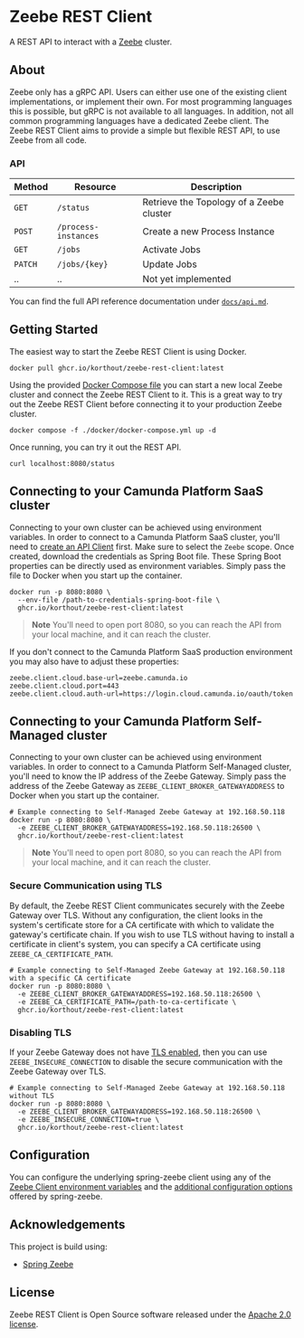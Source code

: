 # Zeebe REST Client

A REST API to interact with a [Zeebe](github.com/camunda/zeebe) cluster.

## About

Zeebe only has a gRPC API.
Users can either use one of the existing client implementations, or implement their own.
For most programming languages this is possible, but gRPC is not available to all languages.
In addition, not all common programming languages have a dedicated Zeebe client.
The Zeebe REST Client aims to provide a simple but flexible REST API, to use Zeebe from all code.

### API

| Method  |       Resource       |               Description                |
|---------|----------------------|------------------------------------------|
| `GET`   | `/status`            | Retrieve the Topology of a Zeebe cluster |
| `POST`  | `/process-instances` | Create a new Process Instance            |
| `GET`   | `/jobs`              | Activate Jobs                            |
| `PATCH` | `/jobs/{key}`        | Update Jobs                              |
| ..      | ..                   | Not yet implemented                      |

You can find the full API reference documentation under [`docs/api.md`](docs/api.md).

## Getting Started

The easiest way to start the Zeebe REST Client is using Docker.

```shell
docker pull ghcr.io/korthout/zeebe-rest-client:latest
```

Using the provided [Docker Compose file](./docker/docker-compose.yml) you can start a new local Zeebe cluster and connect the Zeebe REST Client to it.
This is a great way to try out the Zeebe REST Client before connecting it to your production Zeebe cluster.

```shell
docker compose -f ./docker/docker-compose.yml up -d
```

Once running, you can try it out the REST API.

```shell
curl localhost:8080/status
```

## Connecting to your Camunda Platform SaaS cluster

Connecting to your own cluster can be achieved using environment variables.
In order to connect to a Camunda Platform SaaS cluster, you'll need to
[create an API Client](https://docs.camunda.io/docs/components/console/manage-clusters/manage-api-clients/)
first. Make sure to select the `Zeebe` scope.
Once created, download the credentials as Spring Boot file.
These Spring Boot properties can be directly used as environment variables.
Simply pass the file to Docker when you start up the container.

```shell
docker run -p 8080:8080 \
  --env-file /path-to-credentials-spring-boot-file \
  ghcr.io/korthout/zeebe-rest-client:latest
```

> **Note**
> You'll need to open port 8080, so you can reach the API from your local machine, and it can reach the cluster.

If you don't connect to the Camunda Platform SaaS production environment you may also have to adjust these properties:

```shell
zeebe.client.cloud.base-url=zeebe.camunda.io
zeebe.client.cloud.port=443
zeebe.client.cloud.auth-url=https://login.cloud.camunda.io/oauth/token
```

## Connecting to your Camunda Platform Self-Managed cluster

Connecting to your own cluster can be achieved using environment variables.
In order to connect to a Camunda Platform Self-Managed cluster, you'll need to know the IP address
of the Zeebe Gateway.
Simply pass the address of the Zeebe Gateway as `ZEEBE_CLIENT_BROKER_GATEWAYADDRESS` to Docker when you start up the container.

```shell
# Example connecting to Self-Managed Zeebe Gateway at 192.168.50.118
docker run -p 8080:8080 \
  -e ZEEBE_CLIENT_BROKER_GATEWAYADDRESS=192.168.50.118:26500 \
  ghcr.io/korthout/zeebe-rest-client:latest
```

> **Note**
> You'll need to open port 8080, so you can reach the API from your local machine, and it can reach the cluster.

### Secure Communication using TLS

By default, the Zeebe REST Client communicates securely with the Zeebe Gateway over TLS.
Without any configuration, the client looks in the system's certificate store for a CA certificate with which to validate the gateway's certificate chain.
If you wish to use TLS without having to install a certificate in client's system, you can specify a CA certificate using `ZEEBE_CA_CERTIFICATE_PATH`.

```shell
# Example connecting to Self-Managed Zeebe Gateway at 192.168.50.118 with a specific CA certificate
docker run -p 8080:8080 \
  -e ZEEBE_CLIENT_BROKER_GATEWAYADDRESS=192.168.50.118:26500 \
  -e ZEEBE_CA_CERTIFICATE_PATH=/path-to-ca-certificate \
  ghcr.io/korthout/zeebe-rest-client:latest
```

### Disabling TLS

If your Zeebe Gateway does not have [TLS enabled](https://docs.camunda.io/docs/self-managed/zeebe-deployment/security/secure-client-communication/#gateway),
then you can use `ZEEBE_INSECURE_CONNECTION` to disable the secure communication with the Zeebe Gateway over TLS.

```shell
# Example connecting to Self-Managed Zeebe Gateway at 192.168.50.118 without TLS
docker run -p 8080:8080 \
  -e ZEEBE_CLIENT_BROKER_GATEWAYADDRESS=192.168.50.118:26500 \
  -e ZEEBE_INSECURE_CONNECTION=true \
  ghcr.io/korthout/zeebe-rest-client:latest
```

## Configuration

You can configure the underlying spring-zeebe client using any of the
[Zeebe Client environment variables](https://docs.camunda.io/docs/apis-clients/java-client/#bootstrapping)
and the [additional configuration options](https://github.com/camunda-community-hub/spring-zeebe#additional-configuration-options)
offered by spring-zeebe.

## Acknowledgements

This project is build using:

- [Spring Zeebe](https://github.com/camunda-community-hub/spring-zeebe)

## License

Zeebe REST Client is Open Source software released under the [Apache 2.0 license](https://www.apache.org/licenses/LICENSE-2.0.html).
